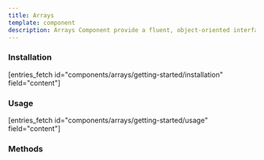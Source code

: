 ```yaml
---
title: Arrays
template: component
description: Arrays Component provide a fluent, object-oriented interface for working with arrays, allowing you to chain multiple arrays operations together using a more readable syntax compared to traditional PHP arrays functions.
---
```


### Installation

[entries_fetch id="components/arrays/getting-started/installation" field="content"]

### Usage

[entries_fetch id="components/arrays/getting-started/usage" field="content"]

### Methods
